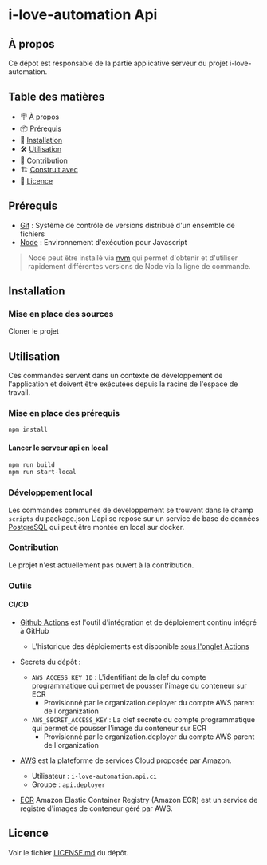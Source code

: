 

# i-love-automation Api

## À propos

Ce dépot est responsable de la partie applicative serveur du projet i-love-automation.

## Table des matières

- 🪧 [À propos](#à-propos)
- 📦 [Prérequis](#prérequis)
- 🚀 [Installation](#installation)
- 🛠️ [Utilisation](#utilisation)
- 🤝 [Contribution](#contribution)
- 🏗️ [Construit avec](#construit-avec)
- 📝 [Licence](#licence)

## Prérequis

- [Git](https://git-scm.com/) : Système de contrôle de versions distribué d'un ensemble de fichiers
- [Node](https://nodejs.org/) : Environnement d'exécution pour Javascript

> Node peut être installé via [nvm](https://github.com/nvm-sh/nvm) qui permet d'obtenir et d'utiliser rapidement différentes versions de Node via la ligne de commande.

## Installation

### Mise en place des sources

Cloner le projet

## Utilisation

Ces commandes servent dans un contexte de développement de l'application et doivent être exécutées depuis la racine de l'espace de travail.

### Mise en place des prérequis

```bash
npm install
```

#### Lancer le serveur api en local

```bash
npm run build
npm run start-local
```

### Développement local

Les commandes communes de développement se trouvent dans le champ `scripts` du package.json
L'api se repose sur un service de base de données [PostgreSQL](https://www.postgresql.org/) qui peut être montée en local sur docker.

### Contribution

Le projet n'est actuellement pas ouvert à la contribution.

### Outils
#### CI/CD

- [Github Actions](https://docs.github.com/en/actions) est l'outil d'intégration et de déploiement continu intégré à GitHub
    - L'historique des déploiements est disponible [sous l'onglet Actions](https://github.com/i-love-automation/api/actions/)
  
- Secrets du dépôt :
    - `AWS_ACCESS_KEY_ID` : L'identifiant de la clef du compte programmatique qui permet de pousser l'image du conteneur sur ECR
      - Provisionné par le organization.deployer du compte AWS parent de l'organization
    - `AWS_SECRET_ACCESS_KEY` : La clef secrete du compte programmatique qui permet de pousser l'image du conteneur sur ECR
        - Provisionné par le organization.deployer du compte AWS parent de l'organization

- [AWS](https://aws.amazon.com/) est la plateforme de services Cloud proposée par Amazon.
    - Utilisateur : `i-love-automation.api.ci`
    - Groupe : `api.deployer`
  
- [ECR](https://docs.aws.amazon.com/AmazonECR/latest/userguide/what-is-ecr.html) Amazon Elastic Container Registry (Amazon ECR) est un service de registre d'images de conteneur géré par AWS.


## Licence

Voir le fichier [LICENSE.md](./LICENSE.md) du dépôt.
